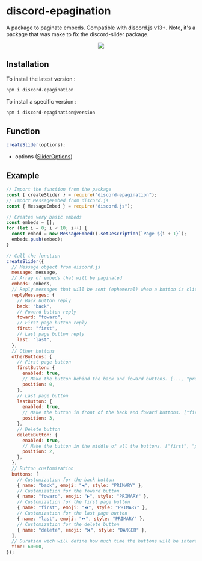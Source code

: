 # discord-epagination

A package to paginate embeds. Compatible with discord.js v13+. Note, it's a package that was make to fix the discord-slider package.

<p align="center">
  <a href="https://www.npmjs.com/package/discord-epagination"><img src="https://nodei.co/npm/discord-epagination.png?downloadRank=true&downloads=true&downloadRank=true&stars=true" /></a><br>
</p>

## Installation

To install the latest version :

```sh
npm i discord-epagination
```

To install a specific version :

```sh
npm i discord-epagination@version
```

## Function

```js
createSlider(options);
```

- options ([SliderOptions](https://discord-epagination.js.org/global.html#SliderOptions))

## Example

```js
// Import the function from the package
const { createSlider } = require("discord-epagination");
// Import MessageEmbed from discord.js
const { MessageEmbed } = require("discord.js");

// Creates very basic embeds
const embeds = [];
for (let i = 0; i < 10; i++) {
  const embed = new MessageEmbed().setDescription(`Page ${i + 1}`);
  embeds.push(embed);
}

// Call the function
createSlider({
  // Message object from discord.js
  message: message,
  // Array of embeds that will be paginated
  embeds: embeds,
  // Reply messages that will be sent (ephemeral) when a button is clicked
  replyMessages: {
    // Back button reply
    back: "back",
    // Foward button reply
    foward: "foward",
    // First page button reply
    first: "first",
    // Last page button reply
    last: "last",
  },
  // Other buttons
  otherButtons: {
    // First page button
    firstButton: {
      enabled: true,
      // Make the button behind the back and foward buttons. [..., "previous", "next"]
      position: 0,
    },
    // Last page button
    lastButton: {
      enabled: true,
      // Make the button in front of the back and foward buttons. ["first", "previous", "next", ...]
      position: 3,
    },
    // Delete button
    deleteButton: {
      enabled: true,
      // Make the button in the middle of all the buttons. ["first", "previous", ... , "next", "last"]
      position: 2,
    },
  },
  // Button customization
  buttons: [
    // Customization for the back button
    { name: "back", emoji: "◀", style: "PRIMARY" },
    // Customization for the foward button
    { name: "foward", emoji: "▶", style: "PRIMARY" },
    // Customization for the first page button
    { name: "first", emoji: "⏪", style: "PRIMARY" },
    // Customization for the last page button
    { name: "last", emoji: "⏩", style: "PRIMARY" },
    // Customization for the delete button
    { name: "delete", emoji: "❌", style: "DANGER" },
  ],
  // Duration wich will define how much time the buttons will be interactable.
  time: 60000,
});
```
